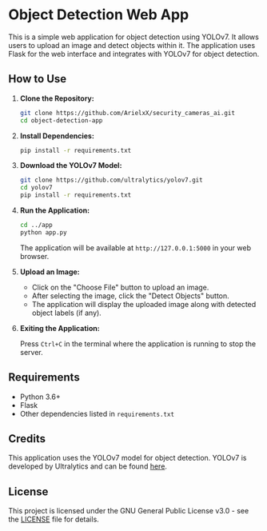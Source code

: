 # Object Detection Web App

This is a simple web application for object detection using YOLOv7. It allows users to upload an image and detect objects within it. The application uses Flask for the web interface and integrates with YOLOv7 for object detection.

## How to Use

1. **Clone the Repository:**

    ```bash
    git clone https://github.com/ArielxX/security_cameras_ai.git
    cd object-detection-app
    ```

2. **Install Dependencies:**

    ```bash
    pip install -r requirements.txt
    ```

3. **Download the YOLOv7 Model:**

    ```bash
    git clone https://github.com/ultralytics/yolov7.git
    cd yolov7
    pip install -r requirements.txt
    ```

3. **Run the Application:**

    ```bash
    cd ../app
    python app.py
    ```

    The application will be available at `http://127.0.0.1:5000` in your web browser.

4. **Upload an Image:**

    - Click on the "Choose File" button to upload an image.
    - After selecting the image, click the "Detect Objects" button.
    - The application will display the uploaded image along with detected object labels (if any).

5. **Exiting the Application:**

    Press `Ctrl+C` in the terminal where the application is running to stop the server.

## Requirements

- Python 3.6+
- Flask
- Other dependencies listed in `requirements.txt`

## Credits

This application uses the YOLOv7 model for object detection. YOLOv7 is developed by Ultralytics and can be found [here](https://github.com/ultralytics/yolov7).

## License

This project is licensed under the GNU General Public License v3.0 - see the [LICENSE](LICENSE) file for details.
